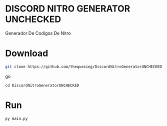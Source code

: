 # DISCORD NITRO GENERATOR UNCHECKED

Generador De Codigos De Nitro



# Download

```bash
git clone https://github.com/thequesing/DiscordNitroGeneratorUNCHECKED
```
go
```
cd DiscordNitroGeneratorUNCHECKED
```

# Run

```bash
py main.py
```

